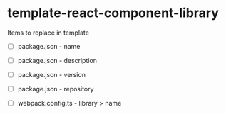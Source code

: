 # template-react-component-library

Items to replace in template

- [ ] package.json - name
- [ ] package.json - description
- [ ] package.json - version
- [ ] package.json - repository
- [ ] webpack.config.ts - library > name

